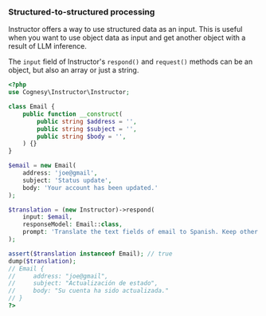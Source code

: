 ### Structured-to-structured processing

Instructor offers a way to use structured data as an input. This is
useful when you want to use object data as input and get another object
with a result of LLM inference.

The `input` field of Instructor's `respond()` and `request()` methods
can be an object, but also an array or just a string.

```php
<?php
use Cognesy\Instructor\Instructor;

class Email {
    public function __construct(
        public string $address = '',
        public string $subject = '',
        public string $body = '',
    ) {}
}

$email = new Email(
    address: 'joe@gmail',
    subject: 'Status update',
    body: 'Your account has been updated.'
);

$translation = (new Instructor)->respond(
    input: $email,
    responseModel: Email::class,
    prompt: 'Translate the text fields of email to Spanish. Keep other fields unchanged.',
);

assert($translation instanceof Email); // true
dump($translation);
// Email {
//     address: "joe@gmail",
//     subject: "Actualización de estado",
//     body: "Su cuenta ha sido actualizada."
// }
?>
```
